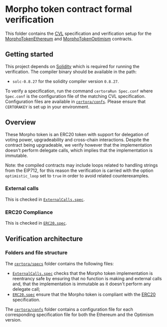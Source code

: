 # Morpho token contract formal verification

This folder contains the [CVL](https://docs.certora.com/en/latest/docs/cvl/index.html) specification and verification setup for the [MorphoTokenEthereum](../src/MorphoTokenEthereum.sol) and  [MorphoTokenOptimism](../src/MorphoTokenOptimism.sol) contracts.

## Getting started

This project depends on [Solidity](https://soliditylang.org/) which is required for running the verification.
The compiler binary should be available in the path:

- `solc-0.8.27` for the solidity compiler version `0.8.27`.

To verify a specification, run the command `certoraRun Spec.conf` where `Spec.conf` is the configuration file of the matching CVL specification.
Configuration files are available in [`certora/confs`](confs).
Please ensure that `CERTORAKEY` is set up in your environment.

## Overview

These Morpho token is an ERC20 token with support for delegation of voting power, upgradeability and cross-chain interactions.
Despite the contract being upgradeable, we verify however that the implementation doesn't perform delegate calls, which implies that the implementation is immutable.

Note: the compiled contracts may include loops related to handling strings from the EIP712, for this reason the verification is carried with the option `optimistic_loop` set to `true` in order to avoid related counterexamples.

### External calls

This is checked in [`ExternalCalls.spec`](specs/ExternalCalls.spec).

### ERC20 Compliance

This is checked in [`ERC20.spec`](specs/ERC20.spec).

## Verification architecture

### Folders and file structure

The [`certora/specs`](specs) folder contains the following files:

- [`ExternalCalls.spec`](specs/ExternalCalls.spec) checks that the Morpho token implementation is reentrancy safe by ensuring that no function is making and external calls and, that the implementation is immutable as it doesn't perform any delegate call;
- [`ERC20.spec`](specs/ERC20.spec) ensure that the Morpho token is compliant with the [ERC20](https://eips.ethereum.org/EIPS/eip-20) specification.


The [`certora/confs`](confs) folder contains a configuration file for each corresponding specification file for both the Ethereum and the Optimism version.
